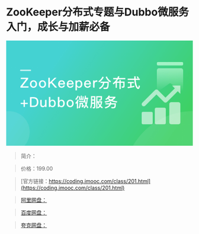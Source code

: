 # ZooKeeper分布式专题与Dubbo微服务入门，成长与加薪必备

![img](../../assets/5fcdf9610974280a05400304.png)

> 简介：

> 价格：199.00

> [官方链接：https://coding.imooc.com/class/201.html](https://coding.imooc.com/class/201.html)

> [阿里网盘：]()

> [百度网盘：]()

> [夸克网盘：]()
